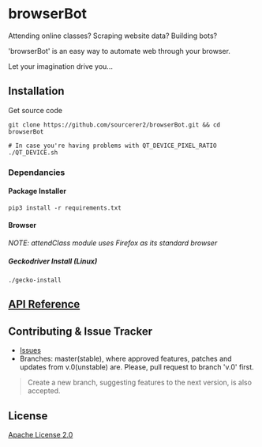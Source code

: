 # browserBot
Attending online classes? Scraping website data? Building bots? 

'browserBot' is an easy way to automate web through your browser. 

Let your imagination drive you...

## Installation
Get source code
```shell script
git clone https://github.com/sourcerer2/browserBot.git && cd browserBot

# In case you're having problems with QT_DEVICE_PIXEL_RATIO
./QT_DEVICE.sh
```

### Dependancies
#### Package Installer
```shell script
pip3 install -r requirements.txt
```

#### Browser
*NOTE: attendClass module uses Firefox as its standard browser*

##### Geckodriver Install (Linux)
```shell script
./gecko-install
```

## [API Reference](https://github.com/mstr-Wolf/browserBot/tree/master/docs)

## Contributing & Issue Tracker
- [Issues](https://github.com/mstr-Wolf/browserBot/issues)
- Branches: master(stable), where approved features, patches and updates from v.0(unstable) are. Please, pull request to branch 'v.0' first.
> Create a new branch, suggesting features to the next version, is also accepted. 

## License
[Apache License 2.0](https://github.com/mstr-Wolf/browserBot/blob/master/LICENSE)
